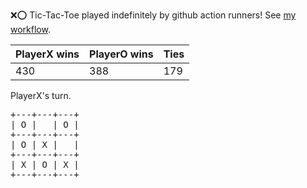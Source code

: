 :x::o: Tic-Tac-Toe played indefinitely by github action runners! See [my workflow](.github/workflows/play.yaml).

|PlayerX wins|PlayerO wins|Ties|
|-|-|-|
|430|388|179|

PlayerX's turn.

<pre>
+---+---+---+
| O |   | O |
+---+---+---+
| O | X |   |
+---+---+---+
| X | O | X |
+---+---+---+
</pre>